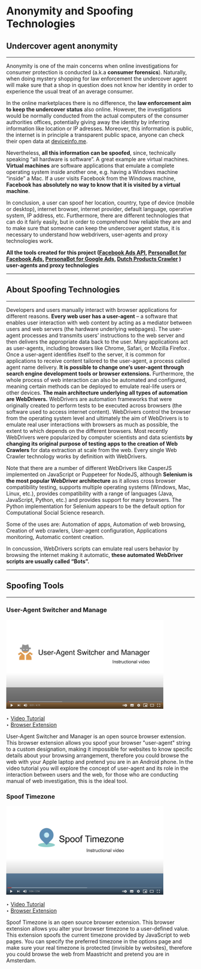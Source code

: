 # Anonymity and Spoofing Technologies

## Undercover agent anonymity
---

Anonymity is one of the main concerns when online investigations for consumer protection is conducted (a.k.a **consumer forensics**).  Naturally, when doing mystery shopping for law enforcement the undercover agent will make sure that a shop in question does not know her identity in order to experience the usual treat of an average consumer.

In the online marketplaces there is no difference, the **law enforcement aim to keep the undercover status** also online. However, the investigations would be normally conducted from the actual computers of the consumer authorities offices, potentially giving away the identity by inferring information like location or IP adresses. Moreover, this information is public, the internet is in principle a transparent public space, anyone can check their open data at [deviceinfo.me](https://www.deviceinfo.me/). 

Nevertheless, **all this information can be spoofed**, since, technically speaking “all hardware is software”. A great example are virtual machines. **Virtual machines** are software applications that emulate a complete operating system inside another one, e.g. having a Windows machine “inside” a Mac. If a user visits Facebook from the Windows machine, **Facebook has absolutely no way to know that it is visited by a virtual machine**.

In conclusion, a user can spoof her location, country, type of device (mobile or desktop), internet browser, internet provider, default language, operative system, IP address, etc. Furthermore, there are different technologies that can do it fairly easily, but in order to comprehend how reliable they are and to make sure that someone can keep the undercover agent status, it is necessary to understand how webdrivers, user-agents and proxy technologies work.

**All the tools created for this project ([Facebook Ads API](https://pedrohserrano.github.io/legaltech-consumer-protection/Facebook_Ads_API.html), [PersonaBot for Facebook Ads](https://pedrohserrano.github.io/legaltech-consumer-protection/Facebook_PersonaBot/), [PersonaBot for Google Ads](https://pedrohserrano.github.io/legaltech-consumer-protection/PersonaBot/), [Dutch Products Crawler](https://pedrohserrano.github.io/legaltech-consumer-protection/Dutch_Products_Prices_Analysis.html) ) user-agents and proxy technologies**

---
## About Spoofing Technologies
---

Developers and users manually interact with browser applications for different reasons. **Every web user has a user-agent** – a software that enables user interaction with web content by acting as a mediator between users and web servers (the hardware underlying webpages). The user-agent processes and transmits users’ instructions to the web server and then delivers the appropriate data back to the user. Many applications act as user-agents, including browsers like Chrome, Safari, or Mozilla Firefox . Once a user-agent identifies itself to the server, it is common for applications to receive content tailored to the user-agent, a process called agent name delivery. **It is possible to change one’s user-agent through search engine development tools or browser extensions.** 
Furthermore, the whole process of web interaction can also be automated and configured, meaning certain methods can be deployed to emulate real-life users or other devices. **The main architecture underlying all types of automation are WebDrivers.** WebDrivers are automation frameworks that were originally created to perform tests to be executed across browsers (the software used to access internet content). WebDrivers control the browser from the operating system level and ultimately the aim of WebDrivers is to emulate real user interactions with browsers as much as possible, the extent to which depends on the different browsers. 
Most recently WebDrivers were popularized by computer scientists and data scientists **by changing its original purpose of testing apps to the creation of Web Crawlers** for data extraction at scale from the web. Every single Web Crawler technology works by definition with WebDrivers.

Note that there are a number of different WebDrivers like CasperJS implemented on JavaScript or Puppeteer for NodeJS, although **Selenium is the most popular WebDriver architecture** as it allows cross browser compatibility testing, supports multiple operating systems (Windows, Mac, Linux, etc.), provides compatibility with a range of languages (Java, JavaScript, Python, etc.) and provides support for many browsers. The Python implementation for Selenium appears to be the default option for Computational Social Science research. 
 
Some of the uses are: Automation of apps, Automation of web browsing, Creation of web crawlers, User-agent configuration, Applications monitoring, Automatic content creation.

In concussion, WebDrivers scripts can emulate real users behavior by browsing the internet making it automatic, **these automated WebDriver scripts are usually called “Bots”.** 

---
## Spoofing Tools
---

### User-Agent Switcher and Manage  

<img src="assets/useragent.png" alt="picture" width="420"/>

‣ [Video Tutorial](https://youtu.be/ok3txwN0ywc)  
‣ [Browser Extension](https://chrome.google.com/webstore/detail/user-agent-switcher-and-m/bhchdcejhohfmigjafbampogmaanbfkg)  

User-Agent Switcher and Manager is an open source browser extension. This browser extension allows you spoof your browser "user-agent" string to a custom designation, making it impossible for websites to know specific details about your browsing arrangement, therefore you could browse the web with your Apple laptop and pretend you are in an Android phone. In the video tutorial you will explore the concept of user-agent and its role in the interaction between users and the web, for those who are conducting manual of web investigation, this is the ideal tool.  


### Spoof Timezone  

<img src="assets/spooftimezone.png" alt="picture" width="420"/>

‣ [Video Tutorial](https://youtu.be/_IQt3X-oQc4)  
‣ [Browser Extension](https://chrome.google.com/webstore/detail/spoof-timezone/kcabmhnajflfolhelachlflngdbfhboe)  

Spoof Timezone is an open source browser extension. This browser extension allows you alter your browser timezone to a user-defined value. This extension spoofs the current timezone provided by JavaScript to web pages. You can specify the preferred timezone in the options page and make sure your real timezone is protected (invisible by websites), therefore you could browse the web from Maastricht and pretend you are in Amsterdam.  
